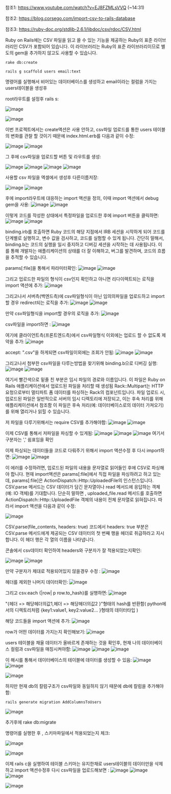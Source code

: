   참조1: https://www.youtube.com/watch?v=EJ8FZMLsVVQ (~14:31)

  참조2: https://blog.corsego.com/import-csv-to-rails-database

  참조3: https://ruby-doc.org/stdlib-2.6.1/libdoc/csv/rdoc/CSV.html 
  
  

Ruby on Rails에는 CSV 파일을 읽고 쓸 수 있는 기능을 제공하는 Ruby의 표준 라이브러리인 CSV가 포함되어 있습니다. 
이 라이브러리는 Ruby의 표준 라이브러리이므로 별도의 gem을 추가하지 않고도 사용할 수 있습니다.

    rake db:create
  
    rails g scaffold users email:text

명령어를 실행해서 비어있는 데이터베이스를 생성하고  email이라는 컬럼을 가지는 users테이블을 생성후
  
root라우트를 설정후 rails s:
  
![image](https://github.com/twingay96/CSV_project/assets/64403357/c6090c94-9adb-496a-a840-7197914d0021)
  
![image](https://github.com/twingay96/CSV_project/assets/64403357/a08b3b02-efd4-43ef-9e13-3f5b76f01efb)

이번 프로젝트에서는 create액션은 사용 안하고, csv파일 업로드를 통한 users 테이블의 변화를 관찰 할 것이기 때문에 index.html.erb를 다음과 같이 수정:
  
![image](https://github.com/twingay96/CSV_project/assets/64403357/95b5cc67-f0cf-407a-8557-193c1505f4b1)
![image](https://github.com/twingay96/CSV_project/assets/64403357/15089c74-8b42-4b6e-be16-8396cbfdba49)

그 후에 csv파일을 업로드할 버튼 및 라우트를 생성:

![image](https://github.com/twingay96/CSV_project/assets/64403357/70215f98-6598-4c30-bff2-4c1ca08ebb45)
![image](https://github.com/twingay96/CSV_project/assets/64403357/5c08f91e-a02a-47e8-9296-da863ffb1ab8)
![image](https://github.com/twingay96/CSV_project/assets/64403357/f7a1d8bd-1be0-47bf-bc2a-37309a1abf4f)
![image](https://github.com/twingay96/CSV_project/assets/64403357/b859bd37-4d96-4fd8-b3f7-ee1b61cd95df)

사용할 csv 파일을 엑셀에서 생성후 다른이름저장: 

![image](https://github.com/twingay96/CSV_project/assets/64403357/06f41c77-45ec-4021-9986-6354d066786e)
![image](https://github.com/twingay96/CSV_project/assets/64403357/7a6dccf1-1ee2-41c7-868f-34dfcbd27fcc)

후에 import라우트에 대응하는 import 액션을 정의, 이때 import 액션에서 debug gem을 사용:
![image](https://github.com/twingay96/CSV_project/assets/64403357/89a0dc4e-0103-47f7-9981-091d3ec885a7)
![image](https://github.com/twingay96/CSV_project/assets/64403357/534cd97b-34fc-4ac6-bdd9-21296d1135ef)

이렇게 코드를 작성한 상태에서 특정파일을 업로드한 후에 import 버튼을 클릭하면: 
![image](https://github.com/twingay96/CSV_project/assets/64403357/b7a2a329-185f-4c35-a355-5f9df13e55b1)
![image](https://github.com/twingay96/CSV_project/assets/64403357/316e55d4-7ccf-44b2-98aa-0d31652ffbb3)

binding.irb를 호출하면 Ruby 코드의 해당 지점에서 IRB 세션을 시작하게 되어 코드를 단계별로 실행하고, 변수 값을 검사하고, 코드를 실험할 수 있게 됩니다. 
간단히 말해서, binding.b는 코드의 실행을 일시 중지하고 디버깅 세션을 시작하는 데 사용됩니다. 
이를 통해 개발자는 애플리케이션의 상태를 더 잘 이해하고, 버그를 발견하며, 코드의 흐름을 추적할 수 있습니다.

params[:file]을 통해서 파라미터확인:
![image](https://github.com/twingay96/CSV_project/assets/64403357/f5bdd52a-2206-4666-a6d1-a4a62ec5e3f4)
![image](https://github.com/twingay96/CSV_project/assets/64403357/9ba4c9a8-a2a6-4bd8-a5fd-f37b1634fe66)

그리고 업로드한 파일의 형식이 csv인지 확인하고 아니면 리다이렉트되는 로직을 import 액션에 추가:
![image](https://github.com/twingay96/CSV_project/assets/64403357/6b8b26c0-e480-4876-84e2-bb03289c5f48)

그리고나서 서버측(백엔드측)에 csv파일형식이 아닌 임의의파일을 업로드하고 import할 경우 redirect되는 로직을 추가:
![image](https://github.com/twingay96/CSV_project/assets/64403357/4b106dea-7ac9-4001-a39c-918d74bf25b5)
![image](https://github.com/twingay96/CSV_project/assets/64403357/802bf398-ed57-4738-bcfd-33388d6a6993)

만약 csv파일형식을 import할 경우의 로직을 추가:
![image](https://github.com/twingay96/CSV_project/assets/64403357/88703536-29b8-4250-b5fa-616dec607319)

csv파일을 import하면 : 
![image](https://github.com/twingay96/CSV_project/assets/64403357/2da1d171-b6e6-4a5b-bb48-bc6bf1435c42)

여기에 클라이언트측(프론트엔드측)에서 csv파일형식 이외에는 업로드 할 수 없도록 제약을 추가:
![image](https://github.com/twingay96/CSV_project/assets/64403357/1f73fcb1-7d6e-41ae-a4a9-7c86929d6377)

accept: ".csv"을 하게되면 csv파일이외에는 조회가 안됨:
![image](https://github.com/twingay96/CSV_project/assets/64403357/7ad3c0c9-36a1-44a3-9f18-0d635a2a8990)
![image](https://github.com/twingay96/CSV_project/assets/64403357/8daca474-5763-45af-89b2-798b3e70e81f)

그리고나서 첨부한 csv파일을 다루는방법을 찾기위해 binding.b으로 디버깅 실행:
![image](https://github.com/twingay96/CSV_project/assets/64403357/74324a06-0db0-445d-a9a9-b3f42c0bb7fa)
![image](https://github.com/twingay96/CSV_project/assets/64403357/a76c1fa8-f9b3-4a10-84c0-3ca4e67032e8)

여기서 빨간색으로 밑줄 친 부분은 임시 파일의 경로와 이름입니다. 이 파일은 Ruby on Rails 애플리케이션에서 업로드된 파일을 처리할 때 생성됨
Rack::Multipart는 HTTP 요청으로부터 멀티파트 폼 데이터를 파싱하는 Rack의 컴포넌트입니다. 
파일 업로드 시, 업로드된 파일은 일반적으로 서버의 임시 디렉토리에 저장되고, 이는 후속 처리를 위해 애플리케이션에서 참조함
이 파일은 후속 처리(예: 데이터베이스로의 데이터 가져오기)를 위해 열리거나 읽힐 수 있습니다.

저 파일을 다루기위해서는 require CSV를 추가해야함:
![image](https://github.com/twingay96/CSV_project/assets/64403357/243494b5-1ccd-4312-83e8-953ecab218ae)
![image](https://github.com/twingay96/CSV_project/assets/64403357/50b11169-665f-458b-97ca-eca5430e3067)

이제 CSV를 통해서 저파일을 파싱할 수 있게됨:
![image](https://github.com/twingay96/CSV_project/assets/64403357/bca0aec2-49b1-4dec-a49c-d08b82836408)
![image](https://github.com/twingay96/CSV_project/assets/64403357/d754f5d8-5a14-4552-b0d0-4122d1f5ea6b)
![image](https://github.com/twingay96/CSV_project/assets/64403357/e53b5d30-4239-46a0-9436-9602dccf238e)
여기서 구분자는 ',' 쉼표임을 확인

이제 파싱되는 데이터들을 코드로 다뤄주기 위해서 import 액션수정 후 다시 import하면:
![image](https://github.com/twingay96/CSV_project/assets/64403357/4de15398-22ad-479a-8571-e4f709b265f5)
![image](https://github.com/twingay96/CSV_project/assets/64403357/c3fab18b-1612-4163-8fc3-7cc0244974ba)

이 에러를 수정하려면, 업로드된 파일의 내용을 문자열로 읽어들인 후에 CSV로 파싱해야 합니다.
현재 import액션은 params[:file]에서 직접 파일을 파싱하려고 하고 있는데, params[:file]은 ActionDispatch::Http::UploadedFile의 인스턴스입니다. 
CSV.parse 메서드는 CSV 데이터가 담긴 문자열이나 read 메서드에 응답하는 객체(예: IO 객체)를 기대합니다.
단순히 말하면 , uploaded_file.read 메서드를 호출하면 ActionDispatch::Http::UploadedFile 객체의 내용이 전체 문자열로 읽혀집니다.
따라서 import 액션을 다음과 같이 수정:

![image](https://github.com/twingay96/CSV_project/assets/64403357/c1baa42e-988e-4a4b-8079-4e1b57f0f47f)

CSV.parse(file_contents, headers: true) 코드에서 headers: true 부분은 CSV.parse 메서드에게 제공되는 
CSV 데이터의 첫 번째 행을 헤더로 취급하라고 지시합니다. 
이 헤더 행은 각 열의 이름을 나타냅니다.

콘솔에서 csv데이터 확인하여 headers와 구분자가 잘 적용되었는지확인:

![image](https://github.com/twingay96/CSV_project/assets/64403357/33a3ad76-5ddf-4473-809c-53bc0e827e02)
![image](https://github.com/twingay96/CSV_project/assets/64403357/242854ac-9e65-4789-9999-7a831d5db3d4)

만약 구분자가 제대로 적용되어있지 않을경우 수정 : 
![image](https://github.com/twingay96/CSV_project/assets/64403357/04e2af79-c295-4bf1-992b-4d8cd68dce3c)

헤더를 제외한 나머지 데이터확인:
![image](https://github.com/twingay96/CSV_project/assets/64403357/363b2e69-e7d2-4499-8fd2-f1e71e8cb57e)

그리고 csv.each {|row| p row.to_hash}를 실행하면:
![image](https://github.com/twingay96/CSV_project/assets/64403357/36c6b653-22fe-4ffc-8eeb-5868cf4658e2)

"{헤더 => 해당헤더의값1,헤더 => 해당헤더의값2 }"형태의 hash를 반환함( python에서의 디렉토리처럼 {key1:value1, key2:value2... }형태의 데이터타입 )

해당 코드들을 import 액션에 추가:
![image](https://github.com/twingay96/CSV_project/assets/64403357/ad577669-0db1-40d9-ac1d-29c8f5093c52)

row가 어떤 데이터를 가지는지 확인해보기:
![image](https://github.com/twingay96/CSV_project/assets/64403357/14a6ebd6-c26f-4ead-a13e-865e22a70ce5)

users 테이블을 채울 데이터가 올바르게 존재하는 것을 확인후, 현재 나의 데이터베이스 컬럼과 csv파일을 매칭시켜야함:
![image](https://github.com/twingay96/CSV_project/assets/64403357/e6f27db0-7656-455b-8e8e-dadd750170f4)
![image](https://github.com/twingay96/CSV_project/assets/64403357/a18aefca-c0dc-46f7-86e2-9dda2e426e89)
![image](https://github.com/twingay96/CSV_project/assets/64403357/88093aad-716a-446e-9c5d-cce7f656934a)

이 해시를 통해서 데이터베이스의 테이블에 데이터를 생성할 수 있음:
![image](https://github.com/twingay96/CSV_project/assets/64403357/1b6ca9ea-dd8e-459e-b486-e765d857c7ea)
![image](https://github.com/twingay96/CSV_project/assets/64403357/a862a70b-200a-4695-8a67-118f0e797775)

![image](https://github.com/twingay96/CSV_project/assets/64403357/82c52772-e478-4701-9800-bfa7648564eb)

하지만 현재 db의 칼럼구조가 csv파일와 동일하지 않기 때문에 db에 칼럼을 추가해야함:

    rails generate migration AddColumnsToUsers

![image](https://github.com/twingay96/CSV_project/assets/64403357/e2d913ff-8f9b-4907-9c2b-ca17ddc73ba8)

추가후에 
    rake db:migrate
    
명령어를 실행한 후 , 스키마파일에서 적용되었는지 체크:

![image](https://github.com/twingay96/CSV_project/assets/64403357/0e664aeb-7e11-4e8f-8c1d-eae1c30a6268)

![image](https://github.com/twingay96/CSV_project/assets/64403357/c33b9496-5dbb-45ab-ba43-676cf267b125)

이제 rails c을 실행하여 테이블 스키마는 유지한채로 users테이블의 데이터만을 삭제하고 import 액션수정후 다시 csv파일을 업로드해보면 :
![image](https://github.com/twingay96/CSV_project/assets/64403357/04c94746-4dce-4f3e-b1a5-597c90c6c89b)
![image](https://github.com/twingay96/CSV_project/assets/64403357/b6fe5786-e5a5-4b0c-b794-9df8add52d31)
![image](https://github.com/twingay96/CSV_project/assets/64403357/00432116-8359-4fcd-b72a-2ab5f3d1e20a)

![image](https://github.com/twingay96/CSV_project/assets/64403357/3b681335-8e98-46ea-832d-e22b45b850ad)









    

  








































































  

  



 
